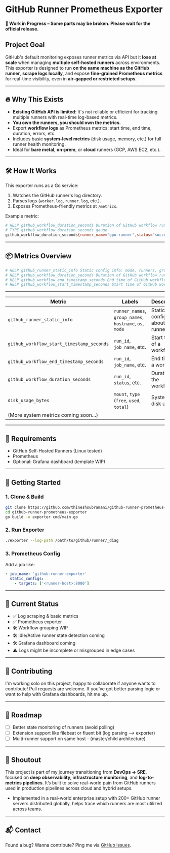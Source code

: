 # GitHub Runner Prometheus Exporter

**🚧 Work in Progress – Some parts may be broken. Please wait for the official release.**

## Project Goal

GitHub's default monitoring exposes runner metrics via API but it **lose at scale** when managing **multiple self-hosted runners** across environments. This exporter is designed to run **on the same machine as the GitHub runner**, **scrape logs locally**, and expose **fine-grained Prometheus metrics** for real-time visibility, even in **air-gapped or restricted setups**.

---

## 🔥 Why This Exists

- **Existing GitHub API is limited**: It's not reliable or efficient for tracking multiple runners with real-time log-based metrics.
- **You own the runners, you should own the metrics.**
- Export **workflow logs** as Prometheus metrics: start time, end time, duration, errors, etc.
- Includes basic **system-level metrics** (disk usage, memory, etc.) for full runner health monitoring.
- Ideal for **bare metal**, **on-prem**, or **cloud** runners (GCP, AWS EC2, etc.).

---

## 🛠 How It Works

This exporter runs as a Go service:

1. Watches the GitHub runner's log directory.
2. Parses logs (`worker.log`, `runner.log`, etc.).
3. Exposes Prometheus-friendly metrics at `/metrics`.

Example metric:
```bash
# HELP github_workflow_duration_seconds Duration of GitHub workflow run
# TYPE github_workflow_duration_seconds gauge
github_workflow_duration_seconds{runner_name="gpu-runner",status="success"} 142.5
````

---

## 📦 Metrics Overview

```bash
# HELP github_runner_static_info Static config info: mode, runners, groups, hostname, os
# HELP github_workflow_duration_seconds Duration of GitHub workflow run
# HELP github_workflow_end_timestamp_seconds End time of GitHub workflow run
# HELP github_workflow_start_timestamp_seconds Start time of GitHub workflow run

```
---

| Metric                                    | Labels                                                  | Description                    |
| ----------------------------------------- | ------------------------------------------------------- | ------------------------------ |
| `github_runner_static_info`               | `runner_names`, `group_names`, `hostname`, `os`, `mode` | Static config about the runner |
| `github_workflow_start_timestamp_seconds` | `run_id`, `job_name`, etc.                              | Start time of a workflow       |
| `github_workflow_end_timestamp_seconds`   | `run_id`, `job_name`, etc.                              | End time of a workflow         |
| `github_workflow_duration_seconds`        | `run_id`, `status`, etc.                                | Duration of the workflow       |
| `disk_usage_bytes`                        | `mount`, `type` (`free`, `used`, `total`)               | System disk usage              |
| (More system metrics coming soon...)      |                                                         |                                |

---

## 🔧 Requirements

* GitHub Self-Hosted Runners (Linux tested)
* Prometheus
* Optional: Grafana dashboard (template WIP)

---

## 🚀 Getting Started

### 1. Clone & Build

```bash
git clone https://github.com/thineshsubramani/github-runner-prometheus-exporter
cd github-runner-prometheus-exporter
go build -o exporter cmd/main.go
```

### 2. Run Exporter

```bash
./exporter --log-path /path/to/github/runner/_diag
```

### 3. Prometheus Config

Add a job like:

```yaml
- job_name: 'github-runner-exporter'
  static_configs:
    - targets: ['<runner-host>:8080']
```

---

## 📍 Current Status

* ✅ Log scraping & basic metrics
* ✅ Prometheus exporter
* 🛠 Workflow grouping WIP
* 🛠 Idle/Active runner state detection coming
* 🛠 Grafana dashboard coming
* ⚠️ Logs might be incomplete or misgrouped in edge cases

---

## 🤝 Contributing
I'm working solo on this project, happy to collaborate if anyone wants to contribute! Pull requests are welcome. If you’ve got better parsing logic or want to help with Grafana dashboards, hit me up.

---

## 👀 Roadmap

* [ ] Better state monitoring of runners (avoid polling)
* [ ] Extension support like filebeat or fluent bit (log parsing --> exporter) 
* [ ] Multi-runner support on same host - (master/child architecture)

---

## 📢 Shoutout

This project is part of my journey transitioning from **DevOps → SRE**, focused on **deep observability, infrastructure monitoring**, and **log-to-metrics pipelines**. It’s built to solve real-world pain from GitHub runners used in production pipelines across cloud and hybrid setups. 
* Implemented in a real-world enterprise setup with 200+ GitHub runner servers distributed globally, helps trace which runners are most utilized across teams.

---

## 📬 Contact

Found a bug? Wanna contribute? Ping me via [GitHub issues](https://github.com/thineshsubramani/github-runner-prometheus-exporter/issues).
